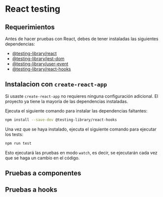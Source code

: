 # React testing

## Requerimientos

Antes de hacer pruebas con React, debes de tener instaladas las siguientes dependencias:

- [@testing-library/react](https://testing-library.com/docs/react-testing-library/intro)
- [@testing-library/jest-dom](https://testing-library.com/docs/ecosystem-jest-dom)
- [@testing-library/user-event](https://testing-library.com/docs/user-event/intro)
- [@testing-library/react-hooks](https://react-hooks-testing-library.com/installation)

## Instalacion con `create-react-app`

Si usaste `create-react-app` no requieres ninguna configuración adicional. El proyecto ya tiene la mayoría de las dependencias instaladas.

Ejecuta el siguiente comando para instalar las dependencias faltantes:

```bash
npm install --save-dev @testing-library/react-hooks
```

Una vez que se haya instalado, ejecuta el siguiente comando para ejecutar los tests:

```bash
npm run test
```

Esto ejecutará las pruebas en modo `watch`, es decir, se ejecutarán cada vez que se haga un cambio en el código.

## Pruebas a componentes

## Pruebas a hooks
